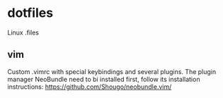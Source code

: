 dotfiles
========

Linux .files


## vim
Custom .vimrc with special keybindings and several plugins. The plugin manager
NeoBundle need to bi installed first, follow its installation instructions:
https://github.com/Shougo/neobundle.vim/


